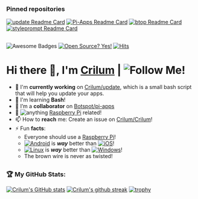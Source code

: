 
### Pinned repositories
[![update Readme Card](https://github-readme-stats.vercel.app/api/pin/?username=Crilum&repo=update&theme=algolia&show_owner=1)](https://github.com/Crilum/update)
[![Pi-Apps Readme Card](https://github-readme-stats.vercel.app/api/pin/?username=Botspot&repo=pi-apps&theme=algolia&show_owner=1)](https://github.com/Botspot/pi-apps)
[![btop Readme Card](https://github-readme-stats.vercel.app/api/pin/?username=aristocratos&repo=btop&theme=algolia&show_owner=1)](https://github.com/aristocratos/btop)
[![styleprompt Readme Card](https://github-readme-stats.vercel.app/api/pin/?username=Crilum&repo=styleprompt&theme=algolia&show_owner=1)](https://github.com/Botspot/vdesktop)


##

![Awesome Badges](https://img.shields.io/badge/badges-awesome-green.svg) [![Open Source? Yes!](https://badgen.net/badge/Open%20Source%20%3F/Yes%21/blue?icon=github)](https://github.com/Crilum/update) [![Hits](https://hits.seeyoufarm.com/api/count/incr/badge.svg?url=https%3A%2F%2Fgithub.com%2FCrilum%2FCrilum&count_bg=%234FDDC3&title_bg=%23555555&icon=&icon_color=%23E7E7E7&title=Views&edge_flat=false)](https://hits.seeyoufarm.com)


#  Hi there 👋, I'm [Crilum](https://github.com/Crilum) | ![Follow Me!](https://img.shields.io/github/followers/Crilum.svg?style=social&label=Follow&maxAge=2592000)
- 🔭 I'm **currently working** on [Crilum/update](https://github.com/Crilum/update), which is a small bash script that will help you update your apps.
- 🌱 I'm learning **Bash**!
- 👯 I’m a **collaborator** on [Botspot/pi-apps](https://github.com/Botspot/pi-apps)
- 💬  ![**anything**](https://img.shields.io/badge/Ask%20me-anything-1abc9c.svg) [Raspberry Pi](https://raspberrypi.org) related!
- 📫 How to **reach** me: Create an issue on [Crilum/Crilum](https://github.com/Crilum/Crilum)!
- ⚡ Fun **facts**:
  - Everyone should use a [Raspberry Pi](https://raspberrypi.org)!
  - [![Android](https://img.shields.io/badge/Android-3DDC84?style=for-the-badge&logo=android&logoColor=white)](https://www.android.com) is ***way*** better than [![iOS](https://img.shields.io/badge/iOS-000000?style=for-the-badge&logo=ios&logoColor=white)](https://www.apple.com/ios)!
  - [![Linux](https://img.shields.io/badge/-Linux-grey?logo=linux)](https://en.wikipedia.org/wiki/Linux) is ***way*** better than [![Windows](https://badgen.net/badge/icon/windows?icon=windows&label)](https://microsoft.com/windows/)!
  - The brown wire is never as twisted!

##
   
### 🏆 My GitHub Stats:
[![Crilum's GitHub stats](https://github-readme-stats.vercel.app/api?username=Crilum&show_icons=true&theme=algolia
)]() <!--[![Top Langs](https://github-readme-stats.vercel.app/api/top-langs/?username=Crilum&theme=algolia)]()--> [![Crilum's github streak](https://github-readme-streak-stats.herokuapp.com/?user=Crilum&theme=algolia)](https://github.com/DenverCoder1/github-readme-streak-stats) 
[![trophy](https://github-profile-trophy.vercel.app/?username=Crilum&theme=algolia&no-frame=false)](https://github.com/ryo-ma/github-profile-trophy)
